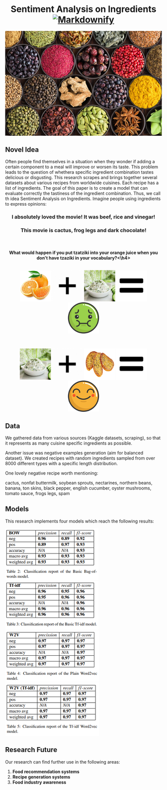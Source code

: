 <h1 align='center'>
  Sentiment Analysis on Ingredients 
  <a href="https://github.com/sindresorhus/awesome"><img src="https://cdn.rawgit.com/sindresorhus/awesome/d7305f38d29fed78fa85652e3a63e154dd8e8829/media/badge.svg" alt="Markdownify" width='135'>
  </a>
</h1>

![Ingredients](Ingredients.jpg "Ingredients")

## Novel Idea
Often people find themselves in a situation when they wonder if adding a certain component to a meal will improve or worsen its taste. This problem leads to the question of whethera specific ingredient combination tastes delicious or disgusting. This research scrapes and brings together several datasets about various recipes from  worldwide cuisines. Each recipe has a list of ingredients. The goal of this paper is to create a model that can evaluate correctly the tastiness of the ingredient combination. Thus, we call th idea Sentiment Analysis on Ingredients. Imagine people using ingredients to express opinions:

<h3 align='center'>I absolutely loved the movie! It was beef, rice and vinegar!</h3>
<h3 align='center'>This movie is cactus, frog legs and dark chocolate!</h3>

</br>

<h4 align='center'>What would happen if you put tzatziki into your orange juice when you don't have tzaziki in your vocabulary?<\h4>

</br>
</br>

<p align='center'>
<img src="orange.jpg" alt="drawing" width="100" height="100"/> <img src="plus.png" alt="drawing" width="100" height="100"/> <img src="tz.jpg" alt="drawing" width="100" height="100"/> <img src="equal.png" alt="drawing" width="100" height="100"/> <img src="sick.svg" alt="drawing" width="100" height="100"/>
</p>

</br>

<p align='center'>
<img src="tz.jpg" alt="drawing" width="100" height="100"/> <img src="plus.png" alt="drawing" width="100" height="100"/> <img src="garlic.png" alt="drawing" width="100" height="100"/> <img src="equal.png" alt="drawing" width="100" height="100"/> <img src="happy.svg" alt="drawing" width="100" height="100"/>
</p>

## Data
We gathered data from various sources (Kaggle datasets, scraping), so that it represents as many cuisine specific ingredients as possible.

Another issue was negative examples generation (aim for balanced dataset).
We created recipes with random ingredients sampled from over 8000 different types with a specific length distribution.

One lovely negative recipe worth mentioning:

cactus, nonfat buttermilk, soybean sprouts, nectarines, northern beans, banana, ton skins, black pepper, english cucumber, oyster mushrooms, tomato sauce, frogs legs, spam

## Models
This research implements four models which reach the following results: 

![Model](bow.PNG "BoW model")
![Model](tfidf.PNG "Tf-idf model")
![Model](w2v.PNG "Word2vec model")
![Model](w2vt.PNG "Word2vec Tf-idf model")

## Research Future
Our research can find further use in the following areas:
1. <b>Food recommendation systems</b>
2. <b>Recipe generation systems</b>
3. <b>Food industry awareness</b>
